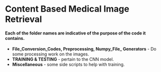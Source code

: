 # Content Based Medical Image Retrieval
#### Each of the folder names are indicative of the purpose of the code it contains.

* **File_Conversion_Codes, Preprocessing, Numpy_File_ Generators** - Do some processing work on the images.
* **TRAINING & TESTING** - pertain to the CNN model.
* **Miscellaneous** - some side scripts to help with training.
